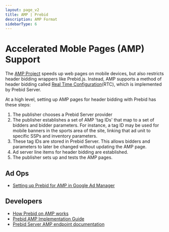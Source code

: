 ```yaml
---
layout: page_v2
title: AMP | Prebid
description: AMP Format
sidebarType: 6
---
```



# Accelerated Moble Pages (AMP) Support

The [AMP Project](https://ampproject.org) speeds up web pages on mobile devices,
but also restricts header bidding wrappers like Prebid.js. Instead, AMP supports a method of header bidding called [Real Time Configuration](https://github.com/ampproject/amphtml/blob/master/extensions/amp-a4a/rtc-documentation.md)(RTC), which is implemented by Prebid Server.

At a high level, setting up AMP pages for header bidding with Prebid has these steps:

1. The publisher chooses a Prebid Server provider
1. The publisher establishes a set of AMP 'tag IDs' that map to a set of bidders and bidder parameters. For instance, a tag ID may be used for mobile banners in the sports area of the site, linking that ad unit to specific SSPs and inventory parameters.
1. These tag IDs are stored in Prebid Server. This allows bidders and parameters to later be changed without updating the AMP page.
1. Ad server line items for header bidding are established.
1. The publisher sets up and tests the AMP pages.


## Ad Ops

+ [Setting up Prebid for AMP in Google Ad Manager]({{site.baseurl}}/adops/setting-up-prebid-for-amp-in-dfp.html)

## Developers

+ [How Prebid on AMP works]({{site.baseurl}}/dev-docs/how-prebid-on-amp-works.html)
+ [Prebid AMP Implementation Guide]({{site.baseurl}}/dev-docs/show-prebid-ads-on-amp-pages.html)
+ [Prebid Server AMP endpoint documentation]({{site.baseurl}}/prebid-server/endpoints/openrtb2/amp.html)

